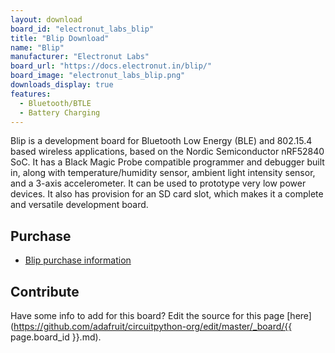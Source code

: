 ```yaml
---
layout: download
board_id: "electronut_labs_blip"
title: "Blip Download"
name: "Blip"
manufacturer: "Electronut Labs"
board_url: "https://docs.electronut.in/blip/"
board_image: "electronut_labs_blip.png"
downloads_display: true
features:
  - Bluetooth/BTLE
  - Battery Charging
---
```


Blip is a development board for Bluetooth Low Energy (BLE) and 802.15.4 based wireless applications,
based on the Nordic Semiconductor nRF52840 SoC. It has a Black Magic Probe compatible programmer and
debugger built in, along with temperature/humidity sensor, ambient light intensity sensor, and a
3-axis accelerometer. It can be used to prototype very low power devices. It also has provision
for an SD card slot, which makes it a complete and versatile development board.

## Purchase

* [Blip purchase information](https://docs.electronut.in/blip/#purchasing-blip)

## Contribute

Have some info to add for this board? Edit the source for this page [here](https://github.com/adafruit/circuitpython-org/edit/master/_board/{{ page.board_id }}.md).
